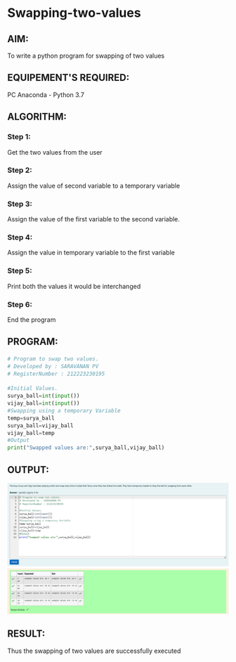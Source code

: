 # Swapping-two-values

## AIM:

To write a python program for swapping of two values

## EQUIPEMENT'S REQUIRED:

PC
Anaconda - Python 3.7

## ALGORITHM:

### Step 1:

Get the two values from the user

### Step 2:

Assign the value of second variable to a temporary variable

### Step 3:

Assign the value of the first variable to the second variable.

### Step 4:

Assign the value in temporary variable to the first variable

### Step 5:

Print both the values it would be interchanged

### Step 6:

End the program

## PROGRAM:

```python
# Program to swap two values.
# Developed by : SARAVANAN PV
# RegisterNumber : 212223230195

#Initial Values.
surya_ball=int(input())
vijay_ball=int(input())
#Swapping using a temporary Variable
temp=surya_ball
surya_ball=vijay_ball
vijay_ball=temp
#Output
print("Swapped values are:",surya_ball,vijay_ball)
```

## OUTPUT:

![Output](ex1-output.png)

## RESULT:

Thus the swapping of two values are successfully executed
